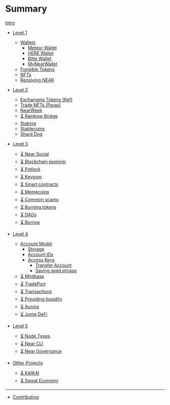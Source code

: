 # Summary

[Intro](intro.md)
- [Level 1]()
  - [Wallets](lvl1/wallets/index.md)
    - [Meteor Wallet](lvl1/wallets/meteor-wallet.md)
    - [HERE Wallet](lvl1/wallets/here-wallet.md)
    - [Bitte Wallet](lvl1/wallets/bitte-wallet.md)
    - [MyNearWallet](lvl1/wallets/my-near-wallet.md)
  - [Fungible Tokens](lvl1/fts.md)
  - [NFTs](lvl1/nfts.md)
  - [Receiving NEAR](lvl1/receiving-near.md)
- [Level 2]()
  - [Exchanging Tokens (Ref)](lvl2/exchanging-tokens-ref.md)
  - [Trade NFTs (Paras)](lvl2/trade-nfts-paras.md)
  - [NearWeek](lvl2/nearweek.md)
  - [⏳ Rainbow Bridge](lvl2/rainbow-bridge.md)
  - [Staking](lvl2/staking.md)
  - [Stablecoins](lvl2/stablecoins.md)
  - [Shard Dog](lvl2/shard-dog.md)
- [Level 3]()
  - [⏳ Near Social](lvl3/near-social.md)
  - [⏳ Blockchain explorer](lvl3/nearblocks.md)
  - [⏳ Potlock](lvl3/potlock.md)
  - [⏳ Keypom](lvl3/keypom.md)
  - [⏳ Smart contracts](lvl3/smart-contracts.md)
  - [⏳ Memecoins](lvl3/memecoins.md)
  - [⏳ Common scams](lvl3/scams.md)
  - [⏳ Burning tokens](lvl3/burning.md)
  - [⏳ DAOs](lvl3/dao.md)
  - [⏳ Burrow](lvl3/burrow.md)
- [Level 4]()
  - [Account Model](lvl4/account-model/index.md)
    - [Storage](lvl4/account-model/storage.md)
    - [Account IDs](lvl4/account-model/account-ids.md)
    - [Access Keys](lvl4/account-model/keys/index.md)
      - [Transfer Account](lvl4/account-model/keys/key-rotation.md)
      - [Saving seed phrase](lvl4/account-model/keys/where-to-save-seed-phrase.md)
  - [⏳ Mintbase](lvl4/mintbase.md)
  - [⏳ TradePort](lvl4/tradeport.md)
  - [⏳ Transactions](lvl4/transactions.md)
  - [⏳ Providing liquidity](lvl4/providing-liquidity-ref.md)
  - [⏳ Aurora](lvl4/aurora.md)
  - [⏳ Jump DeFi](lvl4/jumpdefi.md)
- [Level 5]()
  - [⏳ Node Types](lvl5/node-types.md)
  - [⏳ Near CLI](lvl5/near-cli.md)
  - [⏳ Near Governance](lvl5/governance.md)

- [Other Projects](projects/index.md)
  - [⏳ KAIKAI](projects/kaikai.md)
  - [⏳ Sweat Economy](projects/sweat-economy.md)

---

- [Contributing](contributing.md)
